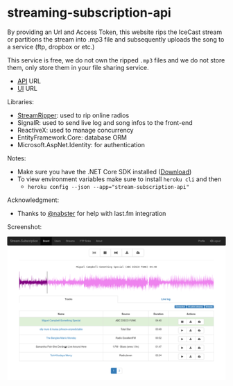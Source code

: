 # streaming-subscription-api

By providing an Url and Access Token, this website rips the IceCast stream or partitions the stream into .mp3 file and subsequently uploads the song to a service (ftp, dropbox or etc.)

This service is free, we do not own the ripped `.mp3` files and we do not store them, only store them in your file sharing service.

- [API](https://stream-subscription-api.herokuapp.com/) URL
- [UI](https://stream-subscription-ui.herokuapp.com/) URL

Libraries:
  - [StreamRipper](https://github.com/amir734jj/Stream-ripper): used to rip online radios
  - SignalR: used to send live log and song infos to the front-end
  - ReactiveX: used to manage concurrency
  - EntityFramework.Core: database ORM
  - Microsoft.AspNet.Identity: for authentication

Notes:
- Make sure you have the .NET Core SDK installed ([Download](https://www.microsoft.com/net/learn/get-started))
- To view environment variables make sure to install `heroku cli` and then
  - `heroku config --json --app="stream-subscription-api"`

Acknowledgment:
- Thanks to [@nabster](https://stackoverflow.com/a/61706419/1834787) for help with last.fm integration

Screenshot:

![screenshot](stream-ripper-screenshot.png "Screenshot")
